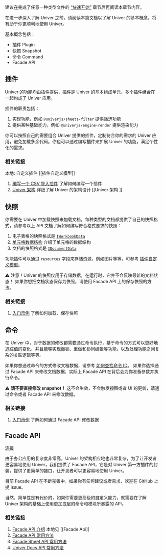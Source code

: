 
建议在完成了任意一种类型文件的 [“快速开始”](https://docs.univer.ai/introduction#quick-start) 章节后再阅读本章节内容。

在进一步深入了解 Univer 之前，请阅读本篇文档以了解 Univer 的基本概念，将有助于你更顺利地使用 Univer。

基本概念包括：

- 插件 Plugin
- 快照 Snapshot
- 命令 Command
- Facade API

## 插件

Univer 的功能均由插件提供，插件是 Univer 的基本组成单元，多个插件组合在一起构成了 Univer 应用。

插件的职责包括：

1. 实现功能，例如 `@univerjs/sheets-filter` 提供筛选功能
2. 提供某种基础能力，例如 `@univerjs/engine-render` 提供渲染能力

你可以按照自己的需要组合 Univer 提供的插件，定制符合你的需求的 Univer 应用，避免加载多余代码。你也可以通过编写插件来扩展 Univer 的功能，满足个性化的需求。

### 相关链接
 本地: 自定义插件 [[插件自定义模型]]
1. [编写一个 CSV 导入插件](https://docs.univer.ai/guides/sheets/tutorials/csv-import-plugin) 了解如何编写一个插件
2. [Univer 架构](https://docs.univer.ai/introduction/architecture/univer) 详细了解 Univer 的架构设计
   [[Univer 架构 ]]


## 快照
你需要在 Univer 中加载快照来加载文档，每种类型的文档都提供了自己的快照格式，请参考以上 API 文档了解如何编写符合格式要求的快照：

1. 电子表格的快照格式是 [`IWorkbookData`](https://docs.univer.ai/guides/sheets/getting-started/workbook-data#iworkbookdata)
2. [单元格数据结构](https://docs.univer.ai/guides/sheets/getting-started/cell-data) 介绍了单元格的数据结构
3. 文档的快照格式是 [`IDocumentData`](https://reference.univer.ai/zh-CN/interfaces/IDocumentData)

功能插件可以通过 `resources` 字段来存储资源，例如图片等等，可参考 [插件自定义模型](https://docs.univer.ai/guides/sheets/advanced/custom-model)。

⚠️ 注意！Univer 的快照仅用于存储数据，在运行时，它并不会反映最新的文档状态！
如果你想把文档状态保存为快照，请使用 Facade API 上的保存快照的方法。

### 相关链接
1. [入门示例](https://docs.univer.ai/guides/sheets/getting-started/installation#%E5%85%A5%E9%97%A8%E7%A4%BA%E4%BE%8B%E5%8A%A0%E8%BD%BD%E6%95%B0%E6%8D%AE%E4%BF%AE%E6%94%B9%E6%95%B0%E6%8D%AE%E5%92%8C%E5%AD%98%E5%82%A8%E6%95%B0%E6%8D%AE) 了解如何加载、保存快照

## 命令
在 Univer 中，对于数据的修改都需要通过命令执行，基于命令的方式可以更好地追踪值的变化，并且能够实现撤销、重做和协同编辑等功能，以及处理功能之间复杂的关联逻辑等等。

如果你想通过命令的方式修改文档数据，请参考 [如何查找命令 ID](https://docs.univer.ai/guides/sheets/tutorials/find-the-command-id)。
如果你选择通过 Facade API 来修改文档数据，实际上 Facade API 在背后会为你准备参数并执行命令。

⚠️ **请不要直接修改 snapshot！** 这不会生效，不会触发视图或者 UI 的更新，请通过命令或者 Facade API 来修改数据。

### 相关链接

1. [入门示例](https://docs.univer.ai/guides/sheets/getting-started/installation#%E5%85%A5%E9%97%A8%E7%A4%BA%E4%BE%8B%E5%8A%A0%E8%BD%BD%E6%95%B0%E6%8D%AE%E4%BF%AE%E6%94%B9%E6%95%B0%E6%8D%AE%E5%92%8C%E5%AD%98%E5%82%A8%E6%95%B0%E6%8D%AE) 了解如何通过 Facade API 修改数据

## Facade API
[连接](https://docs.univer.ai/zh-CN/introduction/concepts#facade-api)

由于办公应用的复杂度非常高，Univer 的架构相应地也非常复杂，为了让开发者更容易地使用 Univer，我们提供了 Facade API，它是对 Univer 第一方插件的封装，提供了更简单的接口，让开发者可以更容易地使用 Univer。

目前 Facade API 在不断完善中，如果你有任何建议或者需求，欢迎在 GitHub 上提 issue。

当然，简单性是有代价的，如果你需要更高级的自定义能力，就需要在了解 Univer 架构的基础上使用更加底层的命令和模块所暴露的 API。

### 相关链接
1. [Facade API 介绍](https://docs.univer.ai/guides/sheets/getting-started/facade)
   本地见 [[Facade Api]]
2. [Facade API 常用方法](https://docs.univer.ai/guides/sheets/features/core/general-api)
3. [Facade Sheet API 常用方法](https://docs.univer.ai/guides/sheets/features/core/sheet-api)
4. [Univer Docs API 常用方法](https://docs.univer.ai/guides/docs/features/core/doc-api)